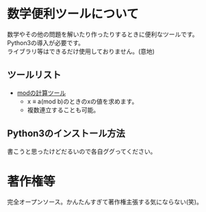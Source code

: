 # 数学便利ツールについて
数学やその他の問題を解いたり作ったりするときに便利なツールです。  
Python3の導入が必要です。  
ライブラリ等はできるだけ使用しておりません。(意地)  

## ツールリスト
- [modの計算ツール](https://github.com/Shibaurabu/Endless_eight/blob/master/math_Tools/mod.py)
  - x ≡ a(mod b)のときのxの値を求めます。
  - 複数連立することも可能。

## Python3のインストール方法
書こうと思ったけどだるいので各自ググってください。


# 著作権等
完全オープンソース。かんたんすぎて著作権主張する気にならない(笑)。
